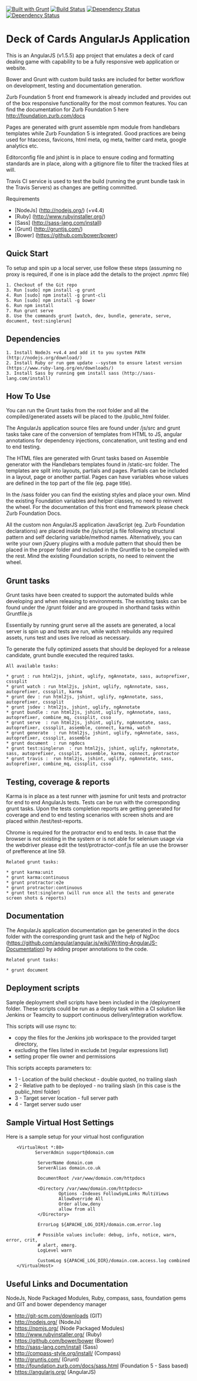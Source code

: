 [![Built with Grunt](https://cdn.gruntjs.com/builtwith.png)](http://gruntjs.com/)
[![Build Status](https://travis-ci.org/bardius/deckOfCards.svg?branch=master)](https://travis-ci.org/bardius/deckOfCards)
[![Dependency Status](https://www.versioneye.com/user/projects/573331eaa0ca350034be76b8/badge.png)](https://www.versioneye.com/user/projects/573331eaa0ca350034be76b8)
[![Dependency Status](https://www.versioneye.com/user/projects/573331eca0ca35004cf77c41/badge.png)](https://www.versioneye.com/user/projects/573331eca0ca35004cf77c41)

Deck of Cards AngularJs Application
============================================================================

This is an AngularJS (v1.5.5) app project that emulates a deck of card dealing game with capability to be a fully 
responsive web application or website.

Bower and Grunt with custom build tasks are included for better workflow on development, testing and documentation 
generation.

Zurb Foundation 5 front end framework is already included and provides out of the box responsive functionality for the 
most common features. You can find the documentation for Zurb Foundation 5 here http://foundation.zurb.com/docs

Pages are generated with grunt assemble npm module from handlebars templates while Zurb Foundation 5 is integrated.
Good practices are being used for htaccess, favicons, html meta, og meta, twitter card meta, google analytics etc.

Editorconfig file and jshint is in place to ensure coding and formatting standards are in place, along with a gitignore 
file to filter the tracked files at will.

Travis CI service is used to test the build (running the grunt bundle task in the Travis Servers) as changes are 
getting committed.

Requirements

* [NodeJs]  (http://nodejs.org/) (+v4.4)
* [Ruby]    (http://www.rubyinstaller.org/)
* [Sass]    (http://sass-lang.com/install)
* [Grunt]   (http://gruntjs.com/)
* [Bower]   (https://github.com/bower/bower)


Quick Start
------------------------------------------------------

To setup and spin up a local server, use follow these steps 
(assuming no proxy is required, if one is in place add the details to the project .npmrc file)

    1. Checkout of the Git repo
    3. Run [sudo] npm install -g grunt
    4. Run [sudo] npm install -g grunt-cli
    5. Run [sudo] npm install -g bower
    6. Run npm install
    7. Run grunt serve
    8. Use the commands grunt [watch, dev, bundle, generate, serve, document, test:singlerun]


Dependencies
---------------------------------------------

    1. Install NodeJs +v4.4 and add it to you system PATH (http://nodejs.org/download/)
    2. Install Ruby or run gem update --system to ensure latest version (https://www.ruby-lang.org/en/downloads/)
    3. Install Sass by running gem install sass (http://sass-lang.com/install)


How To Use
---------------------------------------------

You can run the Grunt tasks from the root folder and all the compiled/generated assets will be placed to the /public_html 
folder.

The AngularJs application source files are found under /js/src and grunt tasks take care of the conversion of templates
from HTML to JS, angular annotations for dependency injections, concatenation, unit testing and end to end testing.

The HTML files are generated with Grunt tasks based on Assemble generator with the Handlebars templates found in 
/static-src folder. The templates are split into layouts, partials and pages. Partials can be included in a layout, 
page or another partial. Pages can have variables whose values are defined in the top part of the file (eg. page title).

In the /sass folder you can find the existing styles and place your own. Mind the existing Foundation variables and 
helper classes, no need to reinvent the wheel. For the documentation of this front end framework please check 
Zurb Foundation Docs.

All the custom non AngularJS application JavaScript (eg. Zurb Foundation declarations) are placed inside the /js/script.js 
file following structural pattern and self declaring variable/method names. Alternatively, you can write your own 
jQuery plugins with a module pattern that should then be placed in the proper folder and included in the Gruntfile to be 
compiled with the rest. Mind the existing Foundation scripts, no need to reinvent the wheel.


Grunt tasks
---------------------------------------------

Grunt tasks have been created to support the automated builds while developing and when releasing to environments.
The existing tasks can be found under the /grunt folder and are grouped in shorthand tasks within Gruntfile.js

Essentially by running grunt serve all the assets are generated, a local server is spin up and tests are run, while 
watch rebuilds any required assets, runs test and uses live reload as necessary.
 
To generate the fully optimized assets that should be deployed for a release candidate, grunt bundle executed the 
required tasks.

    All available tasks:

    * grunt : run html2js, jshint, uglify, ngAnnotate, sass, autoprefixer, csssplit
    * grunt watch : run html2js, jshint, uglify, ngAnnotate, sass, autoprefixer, csssplit, karma
    * grunt dev : run html2js, jshint, uglify, ngAnnotate, sass, autoprefixer, csssplit
    * grunt jsdev : html2js, jshint, uglify, ngAnnotate
    * grunt bundle : run html2js, jshint, uglify, ngAnnotate, sass, autoprefixer, combine_mq, csssplit, csso
    * grunt serve  : run html2js, jshint, uglify, ngAnnotate, sass, autoprefixer, csssplit, assemble, connect, karma, watch
    * grunt generate  : run html2js, jshint, uglify, ngAnnotate, sass, autoprefixer, csssplit, assemble
    * grunt document  : run ngdocs
    * grunt test:singlerun  : run html2js, jshint, uglify, ngAnnotate, sass, autoprefixer, csssplit, assemble, karma, connect, protractor
    * grunt travis :  run html2js, jshint, uglify, ngAnnotate, sass, autoprefixer, combine_mq, csssplit, csso


Testing, coverage & reports
---------------------------------------------

Karma is in place as a test runner with jasmine for unit tests and protractor for end to end AngularJs tests. 
Tests can be run with the corresponding grunt tasks. Upon the tests completion reports are getting generated for coverage
and end to end testing scenarios with screen shots and are placed within /test/test-reports.

Chrome is required for the protractor end to end tests. In case that the browser is not existing in the system or is not
able for selenium usage via the webdriver please edit the test/protractor-conf.js file an use the browser of prefference
at line 59.

    Related grunt tasks:
    
    * grunt karma:unit
    * grunt karma:continuous
    * grunt protractor:e2e
    * grunt protractor:continuous
    * grunt test:singlerun (will run once all the tests and generate screen shots & reports)


Documentation
---------------------------------------------

The AngularJs application documentation gan be generated in the docs folder with the corresponding grunt task and the 
help of NgDoc (https://github.com/angular/angular.js/wiki/Writing-AngularJS-Documentation) by adding proper annotations 
to the code.

    Related grunt tasks:
    
    * grunt document


Deployment scripts
---------------------------------------------

Sample deployment shell scripts have been included in the /deployment folder. These scripts could be run as a deploy task 
within a CI solution like Jenkins or Teamcity to support continuous delivery/integration workflow.

This scripts will use rsync to:

* copy the files for the Jenkins job workspace to the provided target directory,
* excluding the files listed in exclude.txt (regular expressions list)
* setting proper file owner and permissions

This scripts accepts parameters to:

* 1 - Location of the build checkout - double quoted, no trailing slash
* 2 - Relative path to be deployed - no trailing slash (in this case is the public_html folder)
* 3 - Target server location - full server path
* 4 - Target server sudo user


Sample Virtual Host Settings
---------------------------------------------

Here is a sample setup for your virtual host configuration

	    <VirtualHost *:80>
               ServerAdmin support@domain.com

                ServerName domain.com
                ServerAlias domain.co.uk

                DocumentRoot /var/www/domain.com/httpdocs

                <Directory /var/www/domain.com/httpdocs>
                        Options -Indexes FollowSymLinks MultiViews
                        AllowOverride All
                        Order allow,deny
                        allow from all
                </Directory>

                ErrorLog ${APACHE_LOG_DIR}/domain.com.error.log

                # Possible values include: debug, info, notice, warn, error, crit,
                # alert, emerg.
                LogLevel warn

                CustomLog ${APACHE_LOG_DIR}/domain.com.access.log combined
        </VirtualHost>
        

Useful Links and Documentation
----------------------------------------------
NodeJs, Node Packaged Modules, Ruby, compass, sass, foundation gems and GIT and bower dependency manager

* http://git-scm.com/downloads				(GIT)
* http://nodejs.org/					    (NodeJs)
* https://npmjs.org/					    (Node Packaged Modules)
* http://www.rubyinstaller.org/				(Ruby)
* https://github.com/bower/bower			(Bower)
* http://sass-lang.com/install				(Sass)
* http://compass-style.org/install/			(Compass)
* http://gruntjs.com/			            (Grunt)
* http://foundation.zurb.com/docs/sass.html	(Foundation 5 - Sass based)
* https://angularjs.org/                    (AngularJS)
